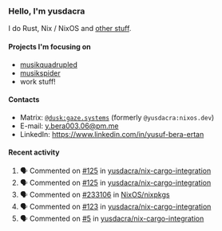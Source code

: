 ### Hello, I'm yusdacra

I do Rust, Nix / NixOS and [other stuff](https://gaze.systems/).

#### Projects I'm focusing on

- [musikquadrupled](https://github.com/yusdacra/musikquadrupled)
- [musikspider](https://github.com/yusdacra/musikspider)
- work stuff!

#### Contacts

- Matrix: [`@dusk:gaze.systems`](https://matrix.to/#/@dusk:gaze.systems) (formerly `@yusdacra:nixos.dev`)
- E-mail: y.bera003.06@pm.me
- LinkedIn: https://www.linkedin.com/in/yusuf-bera-ertan

#### Recent activity

<!--START_SECTION:activity-->
1. 🗣 Commented on [#125](https://github.com/yusdacra/nix-cargo-integration/issues/125) in [yusdacra/nix-cargo-integration](https://github.com/yusdacra/nix-cargo-integration)
2. 🗣 Commented on [#125](https://github.com/yusdacra/nix-cargo-integration/issues/125) in [yusdacra/nix-cargo-integration](https://github.com/yusdacra/nix-cargo-integration)
3. 🗣 Commented on [#233106](https://github.com/NixOS/nixpkgs/issues/233106) in [NixOS/nixpkgs](https://github.com/NixOS/nixpkgs)
4. 🗣 Commented on [#123](https://github.com/yusdacra/nix-cargo-integration/issues/123) in [yusdacra/nix-cargo-integration](https://github.com/yusdacra/nix-cargo-integration)
5. 🗣 Commented on [#5](https://github.com/yusdacra/nix-cargo-integration/issues/5) in [yusdacra/nix-cargo-integration](https://github.com/yusdacra/nix-cargo-integration)
<!--END_SECTION:activity-->
